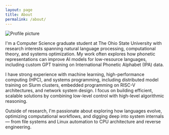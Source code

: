 ```yaml
---
layout: page
title: About
permalink: /about/
---
```


![Profile picture](/assets/images/profile.jpg)

I'm a Computer Science graduate student at The Ohio State University with research interests spanning natural language processing, computational theory, and systems optimization. My work often explores how phonetic representations can improve AI models for low-resource languages, including custom GPT training on International Phonetic Alphabet (IPA) data.

I have strong experience with machine learning, high-performance computing (HPC), and systems programming, including distributed model training on Slurm clusters, embedded programming on RISC-V architectures, and network system design. I focus on building efficient, scalable solutions by combining low-level control with high-level algorithmic reasoning.

Outside of research, I'm passionate about exploring how languages evolve, optimizing computational workflows, and digging deep into system internals — from file systems and Linux automation to CPU architecture and reverse engineering.
